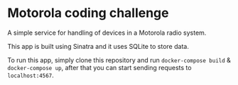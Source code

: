 # Motorola coding challenge
A simple service for handling of devices in a Motorola radio system. 

This app is built using Sinatra and it uses SQLite to store data.

To run this app, simply clone this repository and run `docker-compose build` & `docker-compose up`, after that you can start sending requests to `localhost:4567`.
